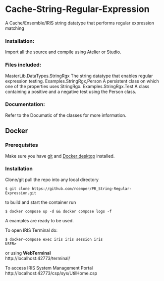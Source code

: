 # Cache-String-Regular-Expression
A Cache/Ensemble/IRIS string datatype that performs regular expression matching

### Installation:
Import all the source and compile using Atelier or Studio.

### Files included:
MasterLib.DataTypes.StringRgx		The string datatype that enables regular expression testing.
Examples.StringRgx,Person			A persistent class on which one of the properties uses StringRgx.
Examples.StringRgx.Test					A class containing a positive and a negative test using the Person class.

### Documentation:
Refer to the Documatic of the classes for more information.

## Docker    

### Prerequisites
Make sure you have [git](https://git-scm.com/book/en/v2/Getting-Started-Installing-Git) and [Docker desktop](https://www.docker.com/products/docker-desktop) installed.
### Installation
Clone/git pull the repo into any local directory
```
$ git clone https://github.com/rcemper/PR_String-Regular-Expression.git
```
to build and start the container run     
```
$ docker compose up -d && docker compose logs -f
```
A examples are ready to be used.   

To open IRIS Terminal do:   
```
$ docker-compose exec iris iris session iris 
USER>
```
or using **WebTerminal**     
http://localhost:42773/terminal/      

To access IRIS System Management Portal   
http://localhost:42773/csp/sys/UtilHome.csp    
